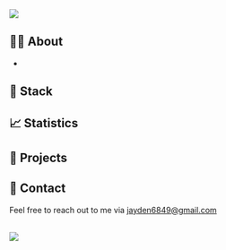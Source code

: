 <img src="https://capsule-render.vercel.app/api?type=waving&color=gradient&customColorList=12&height=220&section=header&text=Jayden's%20Github&fontSize=48&fontAlignY=38" />

## 👨‍💻 About 
- 

<!-- 스택 -->
## 🥞 Stack


<!-- 스탯 및 언어통계-->
## 📈 Statistics



<!-- 포트폴리오 -->
## 🚀 Projects


<!-- 연락처 -->
## 📨 Contact
Feel free to reach out to me via [jayden6849@gmail.com](mailto:jayden6849@gmail.com)
<br><br>

<img src="https://capsule-render.vercel.app/api?type=soft&color=gradient&customColorList=12&height=5" />
